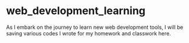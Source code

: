 # web_development_learning
As I embark on the journey to learn new web development tools, I will be saving various codes I wrote for my homework and classwork here.
